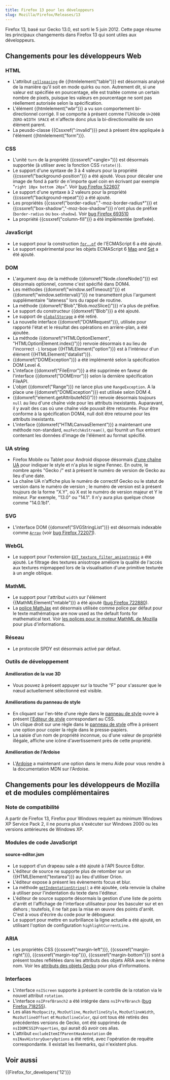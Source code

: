 ```yaml
---
title: Firefox 13 pour les développeurs
slug: Mozilla/Firefox/Releases/13
---
```


Firefox 13, basé sur Gecko 13.0, est sorti le 5 juin 2012. Cette page résume les principaux changements dans Firefox 13 qui sont utiles aux développeurs.

## Changements pour les développeurs Web

### HTML

- L'attribut [`cellspacing`](/fr/docs/Web/HTML/Reference/Elements/table#cellspacing) de {{htmlelement("table")}} est désormais analysé de la manière qu'il soit en mode quirks ou non. Autrement dit, si une valeur est spécifiée en pourcentage, elle est traitée comme un certain nombre de pixels, puisque les valeurs en pourcentage ne sont pas réellement autorisée selon la spécification.
- L'élément {{htmlelement("wbr")}} a vu son comportement bi-directionnel corrigé. Il se comporte à présent comme l'Unicode `U+200B ZERO-WIDTH SPACE` et n'affecte donc plus la bi-directionnalité de son élément parent.
- La peusdo-classe {{Cssxref(":invalid")}} peut à présent être appliquée à l'élément {{htmlelement("form")}}.

### CSS

- L'unité `turn` de la propriété {{cssxref("&lt;angle&gt;")}} est désormais supportée (à utiliser avec la fonction CSS `rotate()`).
- Le support d'une syntaxe de 3 à 4 valeurs pour la propriété {{cssxref("background-position")}} a été ajouté. Vous pour décaler une image de fond à partir de n'importe quel coin en écrivant par exemple "`right 10px bottom 20px`". Voir [bug Firefox 522607](https://bugzil.la/522607)
- Le support d'une syntaxe à 2 valeurs pour la propriété {{cssxref("background-repeat")}} a été ajouté.
- Les propriétés {{cssxref("border-radius","-moz-border-radius*")}} et {{cssxref("box-shadow","-moz-box-shadow")}} n'ont plus de préfixe (`border-radius` ou `box-shadow`). Voir [bug Firefox 693510](https://bugzil.la/693510)
- La propriété {{cssxref("column-fill")}} a été implémentée (prefixée).

### JavaScript

- Le support pour la construction [`for..of`](/fr/docs/Web/JavaScript/Reference/Statements/for...of) de l'ECMAScript 6 a été ajouté.
- Le support expérimental pour les objets ECMAScript 6 [Map](/fr/docs/Web/JavaScript/Reference/Global_Objects/Map) and [Set](/fr/docs/Web/JavaScript/Reference/Global_Objects/Set) a été ajouté.

### DOM

- L'argument `deep` de la méthode {{domxref("Node.cloneNode()")}} est désormais optionnel, comme c'est spécifié dans DOM4.
- Les méthodes {{domxref("window.setTimeout()")}} et {{domxref("window.setInterval()")}} ne transmettent plus l'argument supplémentaire "lateness" lors du rappel de routine.
- La méthode {{domxref("Blob","Blob.mozSlice()")}} n'a plus de préfixe.
- Le support du constructeur {{domxref("Blob")}} a été ajouté.
- Le support de [`globalStorage`](/fr/docs/Web/API/Web_Storage_API#globalstorage) a été retiré.
- La nouvelle interface {{domxref("DOMRequest")}}, utilisée pour rapporté l'état et le résultat des opérations en arrière-plan, a été ajoutée.
- La méthode {{domxref("HTMLOptionElement", "HTMLOptionElement.index()")}} renvoie désormais `0` au lieu de l'incorrect `-1` lorsque {{HTMLElement("option")}} est à l'intérieur d'un élément {{HTMLElement("datalist")}}.
- {{domxref("DOMException")}} a été implémenté selon la spécification DOM Level 4.
- L'inteface {{domxref("FileError")}} a été supprimée en faveur de l'interface {{domxref("DOMError")}} selon la dernière spécification FileAPI.
- L'objet {{domxref("Range")}} ne lance plus une `RangeException`. A la place une {{domxref("DOMException")}} est utilisée selon DOM 4.
- {{domxref("element.getAttributeNS()")}} renvoie désormais toujours `null` au lieu d'une chaîne vide pour les attributs inexistants. Auparavant, il y avait des cas où une chaîne vide pouvait être retournée. Pour être conforme à la spécification DOM4, null doit être retourné pour les attributs inexistants.
- L'interface {{domxref("HTMLCanvasElement")}} a maintenant une méthode non-standard, `mozFetchAsStream()`, qui fournit un flux entrant contenant les données d'image de l'élément au format spécifié.

### UA string

- Firefox Mobile ou Tablet pour Android dispose désormais [d'une chaîne UA](/fr/docs/Gecko_user_agent_string_reference#Mobile_and_Tablet_indicators) pour indiquer le style et n'a plus le signe Fennec. En outre, le nombre après "Gecko /" est à présent le numéro de version de Gecko au lieu d'une date.
- La chaîne UA n'affiche plus le numéro de correctif Gecko ou le statut de version dans le numéro de version ; le numéro de version est à présent toujours de la forme "X.Y", où X est le numéro de version majeur et Y le mineur. Par exemple, "13.0" ou "14.1". Il n'y aura plus quelque chose comme "14.0.1b1".

### SVG

- L'interface DOM {{domxref("SVGStringList")}} est désormais indexable comme [`Array`](/fr/docs/Web/JavaScript/Reference/Global_Objects/Array) (voir [bug Firefox 722071](https://bugzil.la/722071)).

### WebGL

- Le support pour l'extension [`EXT_texture_filter_anisotropic`](/fr/docs/Web/API/WebGL_API/Using_Extensions#ext_texture_filter_anisotropic) a été ajouté. Le filtrage des textures anisotrope améliore la qualité de l'accès aux textures mipmapped lors de la visualisation d'une primitive texturée à un angle oblique.

### MathML

- Le support pour l'attribut `width` sur l'élément {{MathMLElement("mtable")}} a été ajouté ([bug Firefox 722880](https://bugzil.la/722880)).
- La [police MathJax](https://www.mathjax.org/demos/tex-samples/) est désormais utilisée comme police par défaut pour le texte mathématique are now used as the default fonts for mathematical text. Voir [les polices pour le moteur MathML de Mozilla](/fr/docs/Mozilla_MathML_Project/Fonts) pour plus d'informations.

### Réseau

- Le protocole SPDY est désormais activé par défaut.

### Outils de développement

#### Amélioration de la vue 3D

- Vous pouvez à présent appuyer sur la touche "F" pour s'assurer que le nœud actuellement sélectionné est visible.

#### Améliorations du panneau de style

- En cliquant sur l'en-tête d'une règle dans le [panneau de style](https://firefox-source-docs.mozilla.org/devtools-user/page_inspector/index.html#CSS_pane) ouvre à présent [l'Editeur de style](https://firefox-source-docs.mozilla.org/devtools-user/style_editor/index.html) correspondant au CSS.
- Un clique droit sur une règle dans le [panneau de style](https://firefox-source-docs.mozilla.org/devtools-user/page_inspector/index.html#CSS_pane) offre à présent une option pour copier la règle dans le presse-papiers.
- La saisie d'un nom de propriété inconnue, ou d'une valeur de propriété illégale, affiche une icône d'avertissement près de cette propriété.

#### Amélioration de l'Ardoise

- L'[Ardoise](/fr/docs/Outils/Ardoise) a maintenant une option dans le menu Aide pour vous rendre à la documentation MDN sur l'Ardoise.

## Changements pour les développeurs de Mozilla et de modules complémentaires

### Note de compatibilité

A partir de Firefox 13, Firefox pour Windows requiert au minimum Windows XP Service Pack 2, il ne pourra plus s'exécuter sur Windows 2000 ou les versions antérieures de Windows XP.

### Modules de code JavaScript

#### source-editor.jsm

- Le support d'un drapeau sale a été ajouté à l'API Source Editor.
- L'éditeur de source ne supporte plus de retomber sur un {{HTMLElement("textarea")}} au lieu d'utiliser Orion.
- L'éditeur expose à présent les évènements focus et blur.
- La méthode [`getIndentationString()`](/fr/docs/JavaScript_code_modules/source-editor.jsm#getIndentationString%28%29) a été ajoutée, cela renvoie la chaîne à utiliser pour l'indentation du texte dans l'éditeur.
- L'éditeur de source supporte désormais la gestion d'une liste de points d'arrêt et l'affichage de l'interface utilisateur pour les basculer sur et en dehors ; toutefois, il ne fait pas la mise en œuvre des points d'arrêt. C'est à vous d'écrire du code pour le débogueur.
- Le support pour mettre en surbrillance la ligne actuelle a été ajouté, en utilisant l'option de configuration `highlightCurrentLine`.

### ARIA

- Les propriétés CSS {{cssxref("margin-left")}}, {{cssxref("margin-right")}}, {{cssxref("margin-top")}}, {{cssxref("margin-bottom")}} sont à présent toutes reflétées dans les attributs des objets ARIA avec le même nom. Voir les [attributs des objets Gecko](/fr/docs/Accessibility/AT-APIs/Gecko/Attrs) pour plus d'informations.

### Interfaces

- L'interface `nsIScreen` supporte à présent le contrôle de la rotation via le nouvel attribut `rotation`.
- L'interface `nsIPrefBranch2` a été intégrée dans `nsIPrefBranch` ([bug Firefox 718255](https://bugzil.la/718255)).
- Les alias `MozOpacity`, `MozOutline`, `MozOutlineStyle`, `MozOutlineWidth`, `MozOutlineOffset` et `MozOutlineColor`, qui ont tous été retirés des précédentes versions de Gecko, ont été supprimés de `nsIDOMCSS2Properties`, qui aurait dû avoir ces alias.
- L'attribut `excludeItemIfParentHasAnnotation` de `nsINavHistoryQueryOptions` a été retiré, avec l'opération de requête correspondante. Il existait les livemarks, qui n'existent plus.

## Voir aussi

{{Firefox_for_developers('12')}}
